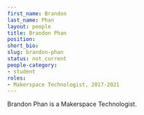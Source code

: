 ```yaml
---
first_name: Brandon
last_name: Phan
layout: people
title: Brandon Phan
position:
short_bio:
slug: brandon-phan
status: not_current
people-category:
- student
roles:
- Makerspace Technologist, 2017-2021
---
```

Brandon Phan is a Makerspace Technologist.
